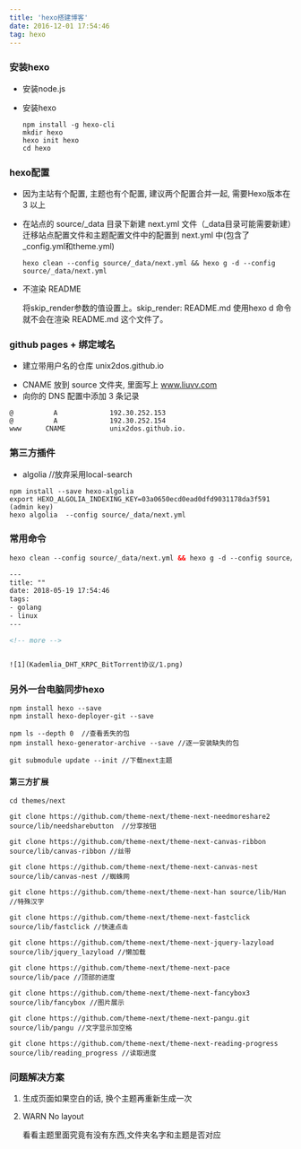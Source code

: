 ```yaml
---
title: 'hexo搭建博客'
date: 2016-12-01 17:54:46
tag: hexo
---
```


### 安装hexo

+ 安装node.js
+ 安装hexo

	```
	npm install -g hexo-cli
	mkdir hexo
	hexo init hexo
	cd hexo
	```

<!-- more -->

### hexo配置

+ 因为主站有个配置, 主题也有个配置, 建议两个配置合并一起, 需要Hexo版本在 3 以上

+ 在站点的 source/_data 目录下新建 next.yml 文件（_data目录可能需要新建）迁移站点配置文件和主题配置文件中的配置到 next.yml 中(包含了_config.yml和theme.yml)
  
	```
	hexo clean --config source/_data/next.yml && hexo g -d --config source/_data/next.yml
	```
	
+ 不渲染 README

  将skip_render参数的值设置上。skip_render: README.md
  使用hexo d 命令就不会在渲染 README.md 这个文件了。



### github pages + 绑定域名

+ 建立带用户名的仓库 unix2dos.github.io

- CNAME 放到 source 文件夹, 里面写上 www.liuvv.com
- 向你的 DNS 配置中添加 3 条记录

```
@          A             192.30.252.153
@          A             192.30.252.154
www      CNAME           unix2dos.github.io.
```



### 第三方插件

+ algolia //放弃采用local-search

```
npm install --save hexo-algolia
export HEXO_ALGOLIA_INDEXING_KEY=03a0650ecd0ead0dfd9031178da3f591 (admin key)
hexo algolia  --config source/_data/next.yml 
```



### 常用命令

```html
hexo clean --config source/_data/next.yml && hexo g -d --config source/_data/next.yml

---
title: ""
date: 2018-05-19 17:54:46
tags:
- golang
- linux
---

<!-- more -->


![1](Kademlia_DHT_KRPC_BitTorrent协议/1.png)
```



### 另外一台电脑同步hexo

```shell
npm install hexo --save
npm install hexo-deployer-git --save

npm ls --depth 0  //查看丢失的包
npm install hexo-generator-archive --save //逐一安装缺失的包

git submodule update --init //下载next主题
```



#### 第三方扩展

```shell
cd themes/next

git clone https://github.com/theme-next/theme-next-needmoreshare2 source/lib/needsharebutton  //分享按钮

git clone https://github.com/theme-next/theme-next-canvas-ribbon source/lib/canvas-ribbon //丝带

git clone https://github.com/theme-next/theme-next-canvas-nest source/lib/canvas-nest //蜘蛛网

git clone https://github.com/theme-next/theme-next-han source/lib/Han //特殊汉字

git clone https://github.com/theme-next/theme-next-fastclick source/lib/fastclick //快速点击

git clone https://github.com/theme-next/theme-next-jquery-lazyload source/lib/jquery_lazyload //懒加载

git clone https://github.com/theme-next/theme-next-pace source/lib/pace //顶部的进度

git clone https://github.com/theme-next/theme-next-fancybox3 source/lib/fancybox //图片展示

git clone https://github.com/theme-next/theme-next-pangu.git source/lib/pangu //文字显示加空格

git clone https://github.com/theme-next/theme-next-reading-progress source/lib/reading_progress //读取进度
```





### 问题解决方案

1. 生成页面如果空白的话, 换个主题再重新生成一次

2. WARN  No layout

   看看主题里面究竟有没有东西,文件夹名字和主题是否对应